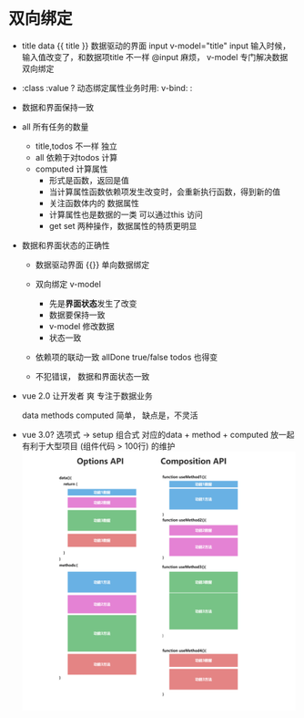 # 双向绑定

- title data
  {{ title }}  数据驱动的界面
  input v-model="title" 
  input 输入时候，输入值改变了，和数据项title 不一样
  @input 麻烦， v-model 专门解决数据双向绑定

- :class  :value ?
  动态绑定属性业务时用: v-bind:  :

- 数据和界面保持一致

- all 所有任务的数量
  - title,todos 不一样  独立
  - all 依赖于对todos 计算
  - computed 计算属性
    - 形式是函数，返回是值
    - 当计算属性函数依赖项发生改变时，会重新执行函数，得到新的值
    - 关注函数体内的 数据属性
    - 计算属性也是数据的一类  可以通过this 访问
    - get set 两种操作，数据属性的特质更明显

- 数据和界面状态的正确性
  - 数据驱动界面 {{}} 单向数据绑定
  - 双向绑定  v-model
    - 先是**界面状态**发生了改变
    - 数据要保持一致
    - v-model 修改数据
    - 状态一致
  - 依赖项的联动一致
    allDone  true/false  todos  也得变

  - 不犯错误， 数据和界面状态一致

- vue 2.0 让开发者 爽  专注于数据业务
  
  data
  methods
  computed
  简单， 缺点是，不灵活
- vue 3.0?
  选项式  ->  setup 组合式   对应的data + method + computed 放一起
  有利于大型项目 (组件代码 > 100行) 的维护
  ![alt text](image.png)